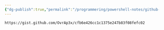 ```yaml
---
{"dg-publish":true,"permalink":"/programmering/powershell-notes/github-codeowners-script/","tags":["public"],"noteIcon":"1","created":"2023-02-16T14:38:43.329+01:00","updated":"2023-02-16T14:41:13.436+01:00"}
---
```



```gist
https://gist.github.com/OvrAp3x/cfb6e426cc1c1375e247b83f08fefc02
```
